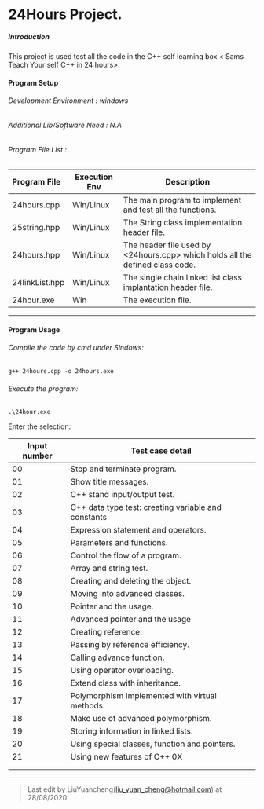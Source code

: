 # 24Hours Project.

##### Introduction

This project is used test all the code in the C++ self learning box < Sams Teach Your self C++ in 24 hours> 

#### Program Setup

###### Development Environment : windows

###### Additional Lib/Software Need : N.A

###### Program File List :

| Program File   | Execution Env | Description                                                  |
| :------------- | ------------- | ------------------------------------------------------------ |
| 24hours.cpp    | Win/Linux     | The main program to implement and test all the functions.    |
| 25string.hpp   | Win/Linux     | The String class implementation header file.                 |
| 24hours.hpp    | Win/Linux     | The header file used by <24hours.cpp> which holds all the defined class code. |
| 24linkList.hpp | Win/Linux     | The single chain linked list class implantation header file. |
| 24hour.exe     | Win           | The execution file.                                          |

------

#### Program Usage

###### Compile the code by cmd under Sindows: 

```
g++ 24hours.cpp -o 24hours.exe
```

###### Execute the program: 

```
.\24hour.exe
```

Enter the selection: 

| Input number | Test case detail                                    |
| ------------ | --------------------------------------------------- |
| 00           | Stop and terminate program.                         |
| 01           | Show title messages.                                |
| 02           | C++ stand input/output test.                        |
| 03           | C++ data type test: creating variable and constants |
| 04           | Expression statement and operators.                 |
| 05           | Parameters and functions.                           |
| 06           | Control the flow of a program.                      |
| 07           | Array and string test.                              |
| 08           | Creating and deleting the object.                   |
| 09           | Moving into advanced classes.                       |
| 10           | Pointer and the usage.                              |
| 11           | Advanced pointer and the usage                      |
| 12           | Creating reference.                                 |
| 13           | Passing by reference efficiency.                    |
| 14           | Calling advance function.                           |
| 15           | Using operator overloading.                         |
| 16           | Extend class with inheritance.                      |
| 17           | Polymorphism Implemented with virtual methods.      |
| 18           | Make use of advanced polymorphism.                  |
| 19           | Storing information in linked lists.                |
| 20           | Using special classes, function and pointers.       |
| 21           | Using new features of C++ 0X                        |
|              |                                                     |
|              |                                                     |





------



> Last edit by LiuYuancheng(liu_yuan_cheng@hotmail.com) at 28/08/2020